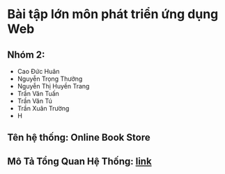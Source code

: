 # Bài tập lớn môn phát triển ứng dụng Web

## Nhóm 2: 
- Cao Đức Huân
- Nguyễn Trọng Thưởng
- Nguyễn Thị Huyền Trang
- Trần Văn Tuấn
- Trần Văn Tú
- Trần Xuân Trường
- H

## Tên hệ thống: Online Book Store
## Mô Tả Tổng Quan Hệ Thống: [link](https://docs.google.com/document/d/1nirlfvY4lF--OIcOufM3g_1XTzV5W-9aZ9SOkiynXjQ/)


